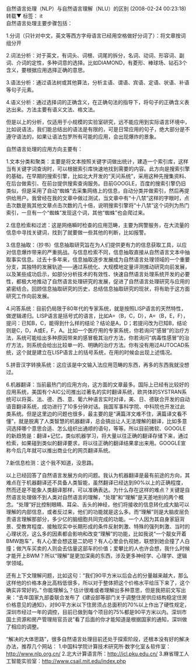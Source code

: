 自然语言处理（NLP）与自然语言理解（NLU）的区别 
(2008-02-24 00:23:18)转载▼
标签： it	
 自然语言处理主要步骤包括：

1.分词（只针对中文，英文等西方字母语言已经用空格做好分词了）：将文章按词组分开

2.词法分析：对于英文，有词头、词根、词尾的拆分，名词、动词、形容词、副词、介词的定性，多种词意的选择。比如DIAMOND，有菱形、棒球场、钻石3个含义，要根据应用选择正确的意思。

3.语法分析：通过语法树或其他算法，分析主语、谓语、宾语、定语、状语、补语等句子元素。

4.语义分析：通过选择词的正确含义，在正确句法的指导下，将句子的正确含义表达出来。方法主要有语义文法、格文法。

但是以上的分析，仅适用于小规模的实验室研究，远不能应用到实际语言环境中，比如说语法，我们能总结出的语法是有限的，可是日常应用的句子，绝大部分是不遵守语法的，如果让语法包罗所有可能的应用，会出现爆炸的景象。

自然语言处理的应用方向主要有：

1.文本分类和聚类：主要是将文本按照关键字词做出统计，建造一个索引库，这样当有关键字词查询时，可以根据索引库快速地找到需要的内容。此方向是搜索引擎的基础，在早期的搜索引擎，比如北大开发的“天问系统”，采用这种先搜集资料、在后台做索引、在前台提供搜索查询服务。目前GOOGLE，百度的搜索引擎仍旧类似，但是采用了自动“蜘蛛”去采集网络上的信息，自动分类并做索引，然后再提供给用户。我曾经在我的文章中做过测试，当文章中有“十八禁”这样的字眼时，点击次数是我其他文章点击次数的几十倍，说明搜索引擎将“十八禁”这个词列为热门索引，一旦有一个“蜘蛛”发现这个词，其他“蜘蛛”也会爬过来。

2.信息检索和过滤：这是网络瞬时检查的应用范畴，主要为网警服务，在大流量的信息中寻找关键词，找到了就要做一些其他的判断，比如报警。

3.信息抽取：（抄书）信息抽取研究旨在为人们提供更有力的信息获取工具，以应对信息爆炸带来的严重挑战。与信息检索不同，信息抽取直接从自然语言文本中抽取事实信息。过去十多年来，信息抽取逐步发展成为自然语言处理领域的一个重要分支，其独特的发展轨迹——通过系统化、大规模地定量评测推动研究向前发展，以及某些成功启示，如部分分析技术的有效性、快速自然语言处理系统开发的必要性，都极大地推动了自然语言处理研究的发展，促进了自然语言处理研究与应用的紧密结合。回顾信息抽取研究的历史，总结信息抽取研究的现状，将有助于这方面研究工作向前发展。

4.问答系统：目前仍局限于80年代的专家系统，就是按照LISP语言的天然特性，做逻辑递归。LISP语言是括号式的语言，比如A=（B，C，D），A=（B，E，F），提问：已知B，C，能得到什么样的结论？结论是A，D；若提问改为已知B，结论则是C，D，A或E，F，A。比如一个医疗用的专家系统，你若询问“感冒”的治疗方法，系统可能给出多种原因带来的感冒极其治疗方法，你若询问“病毒性感冒”的治疗方法，则系统会给出比较单一的、明确的治疗方法。你有没有用过AUTOCAD系统，这个就是建立在LISP语言上的括号系统，在用的时候会出现上述情况。

5.拼音汉字转换系统：这应该是中文输入法应用范畴的东西，再多的东西我就没想过。

6.机器翻译：当前最热门的应用方向，这方面的文章最多。国际上已经有比较好的应用系统，美国有个AIC公司推出过著名的实时翻译系统，欧共体的SYSTRAN系统可以将英、法、德、西、意、葡六种语言实时对译，美、日、德联合开发的自动语音翻译系统，成功进行了10多分钟对话。我国军事科学院、中科院也开发过此类系统。但是这里边的问题也很多，最主要的是“满篇洋文难不住，满篇译文看不懂”，就是脱离了人类智慧的机器翻译，总会搞出让人无法理解的翻译，比如多意词选择哪个意思合适、怎么组织出通顺的语句，等等。所以目前微软、GOOGLE的新趋势是：翻译+记忆，类似机器学习，将大量以往正确的翻译存储下来，通过检索，如果碰到类似的翻译要求，将以往正确的翻译结果拿出来用。GOOGLE宣称今后几年就可以推出商业化的网页翻译系统。

7.新信息检测：这个我不知道，没思路。

以上已经回答了自然语言发展方向的问题。我认为机器翻译是最有前途的方向，其难点在于机器翻译还不具备人类智能，虽然翻译已经达到90%以上的正确程度，然而还是不能象人类翻译那样，可以准确表达。为什么存在这样的难点？关键是自然语言处理做不到人类对自然语言的理解，“处理”和“理解”是天差地别的两个概念。“处理”好比控制眼睛、耳朵、舌头的神经，他们将接收的信息转化成大脑可以理解的内部信息，或者反过来，他们的功能就是这么多。而“理解”则是大脑皮层负责语言理解那部分，多少亿的脑细胞共同完成的功能。一个人因为其自身家庭背景、受教育程度、接触现实中长期形成的条件反射刺激、特殊的强列刺激、当时的心理状况，这么多的因素都会影响和改变“理解”的功能，比如我说“一个靓女开着BMW跑车”，有人心里会想这是二奶吧？有人心里会仇视她，联想到她会撞了人白撞；做汽车买卖的人则会去估量这部车的价值；爱攀比的人也许会想，我什么时候才能开上BWM？所以“理解”是更加深奥的东西，涉及更多神经学、心理学、逻辑学领域。

还有上下文理解问题，比如这句：“我们90平方米以后会占的分量越来越大，那么这样他的价格本身比高档低很多，所以对于整体把这个价格水平给压下来了，这个确实非常好的。” 你能理解么？估计很难或者理解出多种意思，但是我把前文写出来：“去年国家九部委联合发布了《建设部等部门关于调整住房供应结构稳定住房价格意见的通知》，对90平方米以下住房须占总面积的70%以上作出了硬性规定，深圳市经过一年的调控，目前已做到每个项目的75%都是90平方米以内。深圳市国土资源和房产管理局官员说”看了后面的你才能知道是根据国家的通知，深圳做了相应的调整。

“解决的大体思路”，很多自然语言处理目前还处于探索阶段，还根本没有好的解决办法，推荐几个网站：
1.中国科学院计算技术研究所·数字化室＆软件室：http://www.nlp.org.cn/
2.北大计算语言所：http://icl.pku.edu.cn/
3.麻省理工人工智能实验室：http://www.csail.mit.edu/index.php